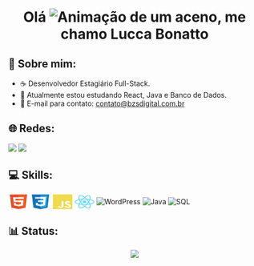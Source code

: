 <div align="center">
<h1> Olá <img height="40" width="40" class="cadeado" src="https://raw.githubusercontent.com/aemmadi/aemmadi/master/wave.gif" alt="Animação de um aceno">, me chamo Lucca Bonatto </h1>
</div>

 <h2>💫 Sobre mim:</h2>
 
 - ☕ Desenvolvedor Estagiário Full-Stack.
 - 🌱 Atualmente estou estudando React, Java e Banco de Dados.
 - 📧 E-mail para contato: contato@bzsdigital.com.br

 <h2>🌐 Redes:</h2>
 
 <div>
  <a href="https://www.twitch.tv/devbonatto" target="_blank"><img src="https://img.shields.io/badge/Twitch-%239146FF.svg?style=for-the-badge&logo=Twitch&logoColor=white"></a> 
  <a href="https://www.linkedin.com/in/luccabonatto/" target="_blank"><img src="https://img.shields.io/badge/LinkedIn-0077B5.svg?style=for-the-badge&logo=LinkedIn&logoColor=white"></a>
 </div>

<div>
 <h2> 💻 Skills: </h2>  
 <img align="center" alt="HTML" height="30" width="40" src="https://raw.githubusercontent.com/devicons/devicon/master/icons/html5/html5-original.svg">
 <img align="center" alt="CSS" height="30" width="40" src="https://raw.githubusercontent.com/devicons/devicon/master/icons/css3/css3-original.svg">
 <img align="center" alt="JavaScript" height="30" width="40" src="https://raw.githubusercontent.com/devicons/devicon/master/icons/javascript/javascript-plain.svg">
 <img align="center" alt="React" height="30" width="40" src="https://raw.githubusercontent.com/devicons/devicon/master/icons/react/react-original.svg">
 <img align="center" alt="WordPress" height="30" width="40" src="https://www.vectorlogo.zone/logos/wordpress/wordpress-icon.svg">
 <img align="center" alt="Java" height="30" width="40" src="https://cdn.icon-icons.com/icons2/2415/PNG/512/java_original_wordmark_logo_icon_146459.png">
 <img align="center" alt="SQL" height="30" width="40" src="https://icons.veryicon.com/png/o/application/designer-icon/sql-5.png">
</div>
 

<h2>📊 Status:</h2>

<div align="center">
 <picture>
  <source
  srcset="https://github-readme-stats-sigma-five.vercel.app/api/top-langs/?username=DevBonatto&layout=compact&theme=tokyonight&langs_count8"
  media="(prefers-color-scheme: dark)"
  />
  <source
  srcset="https://github-readme-stats-sigma-five.vercel.app/api/top-langs/?username=DevBonatto&layout=compact&theme=tokyonight&langs_count8"
  media="(prefers-color-scheme: light), (prefers-color-scheme: no-preference)"
  />
  <img src="https://github-readme-stats-sigma-five.vercel.app/api/top-langs/?username=DevBonatto&layout=compact&theme=tokyonight&langs_count8" />
 </picture>
</div>



